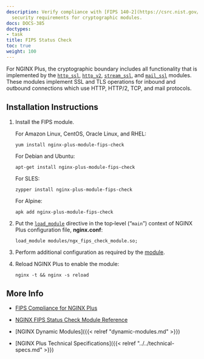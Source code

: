 ```yaml
---
description: Verify compliance with [FIPS 140-2](https://csrc.nist.gov/publications/detail/fips/140/2/final)
  security requirements for cryptographic modules.
docs: DOCS-385
doctypes:
- task
title: FIPS Status Check
toc: true
weight: 100
---
```



For NGINX Plus, the cryptographic boundary includes all functionality that is implemented by the [`http_ssl`](https://nginx.org/en/docs/http/ngx_http_ssl_module.html), [`http_v2`](https://nginx.org/en/docs/http/ngx_http_v2_module.html), [`stream_ssl`](https://nginx.org/en/docs/stream/ngx_stream_ssl_module.html), and [`mail_ssl`](https://nginx.org/en/docs/mail/ngx_mail_ssl_module.html) modules. These modules implement SSL and TLS operations for inbound and outbound connections which use HTTP, HTTP/2, TCP, and mail protocols.


<span id="install"></span>
## Installation Instructions

1. Install the FIPS module.

   For Amazon Linux, CentOS, Oracle Linux, and RHEL:
   
   ```shell
   yum install nginx-plus-module-fips-check
   ```

   For Debian and Ubuntu:

   ```shell
   apt-get install nginx-plus-module-fips-check
   ```

   For SLES:
   
   ```shell
   zypper install nginx-plus-module-fips-check
   ```

   For Alpine:

   ```shell
   apk add nginx-plus-module-fips-check
   ```

2. Put the [`load_module`](https://nginx.org/en/docs/ngx_core_module.html#load_module) directive in the top‑level (“`main`”) context of NGINX Plus configuration file, **nginx.conf**:

   ```nginx
   load_module modules/ngx_fips_check_module.so;
   ```

3. Perform additional configuration as required by the [module](https://github.com/ogarrett/nginx-fips-check-module).

4. Reload NGINX Plus to enable the module:

   ```shell
   nginx -t && nginx -s reload
   ```


<span id="info"></span>
## More Info

* [FIPS Compliance for NGINX Plus](https://docs.nginx.com/nginx/fips-compliance-nginx-plus/)

* [NGINX FIPS Status Check Module Reference](https://github.com/ogarrett/nginx-fips-check-module)

* [NGINX Dynamic Modules]({{< relref "dynamic-modules.md" >}})

* [NGINX Plus Technical Specifications]({{< relref "../../technical-specs.md" >}})
